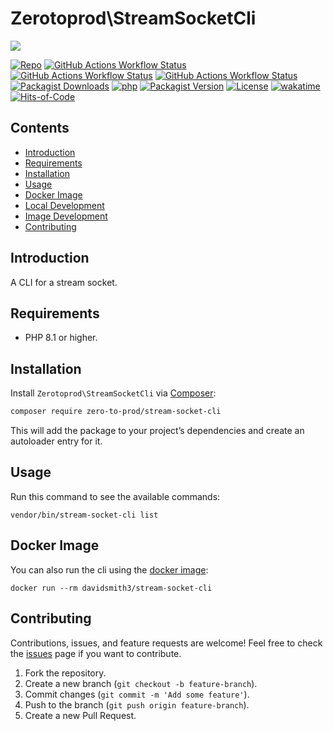 # Zerotoprod\StreamSocketCli

![](art/logo.png)

[![Repo](https://img.shields.io/badge/github-gray?logo=github)](https://github.com/zero-to-prod/stream-socket-cli)
[![GitHub Actions Workflow Status](https://img.shields.io/github/actions/workflow/status/zero-to-prod/stream-socket-cli/test.yml?label=test)](https://github.com/zero-to-prod/stream-socket-cli/actions)
[![GitHub Actions Workflow Status](https://img.shields.io/github/actions/workflow/status/zero-to-prod/stream-socket-cli/backwards_compatibility.yml?label=backwards_compatibility)](https://github.com/zero-to-prod/stream-socket-cli/actions)
[![GitHub Actions Workflow Status](https://img.shields.io/github/actions/workflow/status/zero-to-prod/stream-socket-cli/build_docker_image.yml?label=build_docker_image)](https://github.com/zero-to-prod/stream-socket-cli/actions)
[![Packagist Downloads](https://img.shields.io/packagist/dt/zero-to-prod/stream-socket-cli?color=blue)](https://packagist.org/packages/zero-to-prod/stream-socket-cli/stats)
[![php](https://img.shields.io/packagist/php-v/zero-to-prod/stream-socket-cli.svg?color=purple)](https://packagist.org/packages/zero-to-prod/stream-socket-cli/stats)
[![Packagist Version](https://img.shields.io/packagist/v/zero-to-prod/stream-socket-cli?color=f28d1a)](https://packagist.org/packages/zero-to-prod/stream-socket-cli)
[![License](https://img.shields.io/packagist/l/zero-to-prod/stream-socket-cli?color=pink)](https://github.com/zero-to-prod/stream-socket-cli/blob/main/LICENSE.md)
[![wakatime](https://wakatime.com/badge/github/zero-to-prod/stream-socket-cli.svg)](https://wakatime.com/badge/github/zero-to-prod/stream-socket-cli)
[![Hits-of-Code](https://hitsofcode.com/github/zero-to-prod/stream-socket-cli?branch=main)](https://hitsofcode.com/github/zero-to-prod/stream-socket-cli/view?branch=main)

## Contents

- [Introduction](#introduction)
- [Requirements](#requirements)
- [Installation](#installation)
- [Usage](#usage)
- [Docker Image](#docker-image)
- [Local Development](./LOCAL_DEVELOPMENT.md)
- [Image Development](./IMAGE_DEVELOPMENT.md)
- [Contributing](#contributing)

## Introduction

A CLI for a stream socket.

## Requirements

- PHP 8.1 or higher.

## Installation

Install `Zerotoprod\StreamSocketCli` via [Composer](https://getcomposer.org/):

```bash
composer require zero-to-prod/stream-socket-cli
```

This will add the package to your project’s dependencies and create an autoloader entry for it.

## Usage

Run this command to see the available commands:

```shell
vendor/bin/stream-socket-cli list
```

## Docker Image

You can also run the cli using the [docker image](https://hub.docker.com/repository/docker/davidsmith3/stream-socket-cli/general):

```shell
docker run --rm davidsmith3/stream-socket-cli
```

## Contributing

Contributions, issues, and feature requests are welcome!
Feel free to check the [issues](https://github.com/zero-to-prod/stream-socket-cli/issues) page if you want to contribute.

1. Fork the repository.
2. Create a new branch (`git checkout -b feature-branch`).
3. Commit changes (`git commit -m 'Add some feature'`).
4. Push to the branch (`git push origin feature-branch`).
5. Create a new Pull Request.
